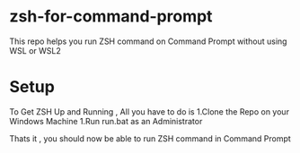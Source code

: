 # zsh-for-command-prompt
This repo helps you run ZSH command on Command Prompt without using WSL or WSL2 

# Setup
To Get ZSH Up and Running , All you have to do is 
1.Clone the Repo on your Windows Machine
1.Run run.bat as an Administrator 

Thats it , you should now be able to run ZSH command in Command Prompt
